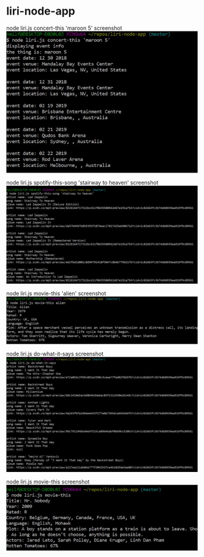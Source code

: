 # liri-node-app

node liri.js concert-this 'maroon 5' screenshot
![Screenshot](concert-this.JPG)

node liri.js spotify-this-song 'stairway to heaven' screenshot
![Screenshot](spotify-this-song.JPG)

node liri.js movie-this 'alien' screenshot
![Screenshot](movie-this.JPG)

node liri.js do-what-it-says screenshot
![Screenshot](do-what-it-says.JPG)

node liri.js movie-this screenshot
![Screenshot](mrnobody.JPG)
